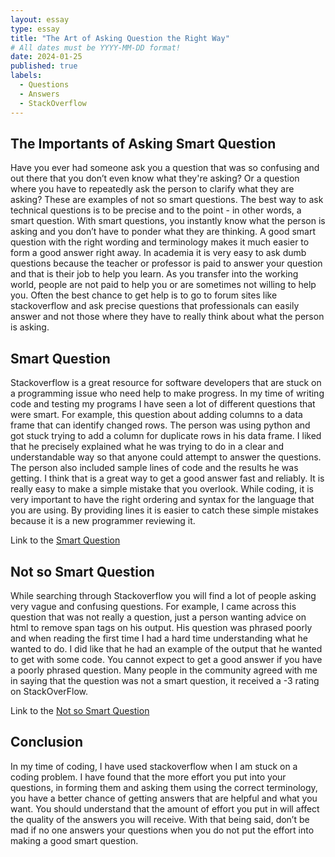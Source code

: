 ```yaml
---
layout: essay
type: essay
title: "The Art of Asking Question the Right Way"
# All dates must be YYYY-MM-DD format!
date: 2024-01-25
published: true
labels:
  - Questions
  - Answers
  - StackOverflow
---
```


## The Importants of Asking Smart Question

Have you ever had someone ask you a question that was so confusing and out there that you don’t even know what they're asking? Or a question where you have to repeatedly ask the person to clarify what they are asking? These are examples of not so smart questions. The best way to ask technical questions is to be precise and to the point - in other words, a smart question. With smart questions, you instantly know what the person is asking and you don’t have to ponder what they are thinking. A good smart question with the right wording and terminology makes it much easier to form a good answer right away. In academia it is very easy to ask dumb questions because the teacher or professor is paid to answer your question and that is their job to help you learn. As you transfer into the working world, people are not paid to help you or are sometimes not willing to help you. Often the best chance to get help is to go to forum sites like stackoverflow and ask precise questions that professionals can easily answer and not those where they have to really think about what the person is asking.      

## Smart Question

Stackoverflow is a great resource for software developers that are stuck on a programming issue who need help to make progress. In my time of writing code and testing my programs I have seen a lot of different questions that were smart. For example, this question about adding columns to a data frame that can identify changed rows. The person was using python and got stuck trying to add a column for duplicate rows in his data frame. I liked that he precisely explained what he was trying to do in a clear and understandable way so that anyone could attempt to answer the questions. The person also included sample lines of code and the results he was getting. I think that is a great way to get a good answer fast and reliably. It is really easy to make a simple mistake that you overlook. While coding, it is very important to have the right ordering and syntax for the language that you are using. By providing lines it is easier to catch these simple mistakes because it is a new programmer reviewing it. 

Link to the [Smart Question](https://stackoverflow.com/questions/77878128/add-column-to-data-frame-that-can-identify-changed-rows) 

## Not so Smart Question

While searching through Stackoverflow you will find a lot of people asking very vague and confusing questions. For example, I came across this question that was not really a question, just a person wanting advice on html to remove span tags on his output. His question was phrased poorly and when reading the first time I had a hard time understanding what he wanted to do. I did like that he had an example of the output that he wanted to get with some code. You cannot expect to get a good answer if you have a poorly phrased question. Many people in the community agreed with me in saying that the question was not a smart question,  it received a -3 rating on StackOverFlow.

Link to the [Not so Smart Question](https://stackoverflow.com/questions/77878138/parse-html-to-remove-all-span-tags-which-belong-to-a-particular-class-but-keep) 


## Conclusion

 In my time of coding, I have used stackoverflow when I am stuck on a coding problem. I have found that the more effort you put into your questions, in forming them and asking them using the correct terminology, you have a better chance of getting answers that are helpful and what you want. You should understand that the amount of effort you put in will affect the quality of the answers you will receive. With that being said, don’t be mad if no one answers your questions when you do not put the effort into making a good smart question.  



